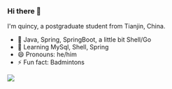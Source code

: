 ### Hi there 👋


I'm quincy, a postgraduate student from Tianjin, China. 

- 🔭 Java, Spring, SpringBoot, a little bit Shell/Go
- 🌱 Learning MySql, Shell, Spring
- 😄 Pronouns: he/him
- ⚡ Fun fact: Badmintons

![](https://github-readme-stats.vercel.app/api?username=quincysky)



